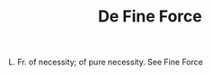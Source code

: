 ---
title: De Fine Force
letter: D
permalink: "/definitions/bld-de-fine-force.html"
body: L. Fr. of necessity; of pure necessity. See Fine Force
published_at: '2018-07-07'
source: Black's Law Dictionary 2nd Ed (1910)
layout: post
---